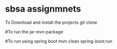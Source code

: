 # sbsa assignmnets
To Download and install the projects 
git clone 

#To run the jar
mvn package 

#To run using spring boot
mvn clean spring-boot:run
